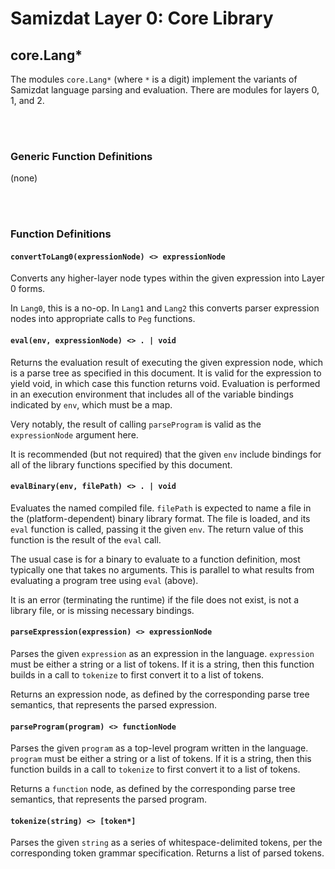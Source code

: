 Samizdat Layer 0: Core Library
==============================

core.Lang*
----------

The modules `core.Lang*` (where `*` is a digit) implement the variants
of Samizdat language parsing and evaluation. There are modules for
layers 0, 1, and 2.

<br><br>
### Generic Function Definitions

(none)


<br><br>
### Function Definitions

#### `convertToLang0(expressionNode) <> expressionNode`

Converts any higher-layer node types within the given expression into
Layer 0 forms.

In `Lang0`, this is a no-op. In `Lang1` and `Lang2` this converts parser
expression nodes into appropriate calls to `Peg` functions.

#### `eval(env, expressionNode) <> . | void`

Returns the evaluation result of executing the given expression node,
which is a parse tree as specified in this document. It is valid for the
expression to yield void, in which case this function returns void.
Evaluation is performed in an execution environment that includes all of
the variable bindings indicated by `env`, which must be a map.

Very notably, the result of calling `parseProgram` is valid as the
`expressionNode` argument here.

It is recommended (but not required) that the given `env` include
bindings for all of the library functions specified by this document.

#### `evalBinary(env, filePath) <> . | void`

Evaluates the named compiled file. `filePath` is expected to name
a file in the (platform-dependent) binary library format. The file
is loaded, and its `eval` function is called, passing it the given
`env`. The return value of this function is the result of the `eval`
call.

The usual case is for a binary to evaluate to a function definition,
most typically one that takes no arguments. This is parallel to what
results from evaluating a program tree using `eval` (above).

It is an error (terminating the runtime) if the file does not exist,
is not a library file, or is missing necessary bindings.

#### `parseExpression(expression) <> expressionNode`

Parses the given `expression` as an expression in the language.
`expression` must be either a string or a list of tokens. If it is a string,
then this function builds in a call to `tokenize` to first convert it
to a list of tokens.

Returns an expression node, as defined by the corresponding parse tree
semantics, that represents the parsed expression.

#### `parseProgram(program) <> functionNode`

Parses the given `program` as a top-level program written in the language.
`program` must be either a string or a list of tokens. If it is a string,
then this function builds in a call to `tokenize` to first convert it to a
list of tokens.

Returns a `function` node, as defined by the corresponding parse tree
semantics, that represents the parsed program.

#### `tokenize(string) <> [token*]`

Parses the given `string` as a series of whitespace-delimited tokens, per the
corresponding token grammar specification. Returns a list of parsed tokens.
